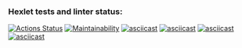 ### Hexlet tests and linter status:
[![Actions Status](https://github.com/alexxxts/frontend-project-44/actions/workflows/hexlet-check.yml/badge.svg)](https://github.com/alexxxts/frontend-project-44/actions)
[![Maintainability](https://api.codeclimate.com/v1/badges/7f43372dea67a3cbee68/maintainability)](https://codeclimate.com/github/alexxxts/frontend-project-44/maintainability)
[![asciicast](https://asciinema.org/a/oTwgjBIbemO3c2W1CE6vMBrEJ.svg)](https://asciinema.org/a/oTwgjBIbemO3c2W1CE6vMBrEJ)
[![asciicast](https://asciinema.org/a/8y8bzJ01k5JJy3sq2foZJkz92.svg)](https://asciinema.org/a/8y8bzJ01k5JJy3sq2foZJkz92)
[![asciicast](https://asciinema.org/a/SPu3S9RzcxYh0Dy2DoCai399N.svg)](https://asciinema.org/a/SPu3S9RzcxYh0Dy2DoCai399N)
[![asciicast](https://asciinema.org/a/ZnaUSy54bplaikQThbUJMCKsG.svg)](https://asciinema.org/a/ZnaUSy54bplaikQThbUJMCKsG)
